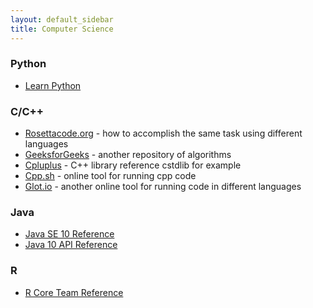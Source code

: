 ```yaml
---
layout: default_sidebar
title: Computer Science
---
```


### Python
* [Learn Python](https://github.com/trekhleb/learn-python)

### C/C++ 
* [Rosettacode.org](http://rosettacode.org/wiki/Category:Programming_Tasks) - how to accomplish the same task using different languages
* [GeeksforGeeks](https://www.geeksforgeeks.org/) - another repository of algorithms
* [Cpluplus](http://www.cplusplus.com/reference/cstdlib/) - C++ library reference cstdlib for example
* [Cpp.sh](http://cpp.sh) - online tool for running cpp code
* [Glot.io](https://glot.io/) - another online tool for running code in different languages

### Java
* [Java SE 10 Reference](https://docs.oracle.com/javase/specs/jls/se10/html/index.html)
* [Java 10 API Reference](https://docs.oracle.com/javase/10/docs/api/overview-summary.html)

### R
* [R Core Team Reference](https://cran.r-project.org/manuals.html)
